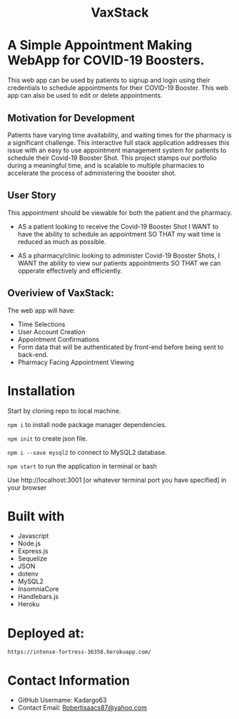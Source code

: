 <h1 align="center">
    <br>
    VaxStack
    <br>
</h1>

# A Simple Appointment Making WebApp for COVID-19 Boosters. 

This web app can be used by patients to signup and login using their credentials to schedule appointments for their COVID-19 Booster. This web app can also be used to edit or delete appointments.

## Motivation for Development

Patients have varying time availability, and waiting times for the pharmacy is a significant challenge. This interactive full stack application addresses this issue with an easy to use appointment management system for patients to schedule their Covid-19 Booster Shot. This project stamps our portfolio during a meaningful time, and is scalable to multiple pharmacies to accelerate the process of administering the booster shot. 
  
## User Story
This appointment should be viewable for both the patient and the pharmacy. 

- AS a patient looking to receive the Covid-19 Booster Shot I WANT to have the ability to schedule an appointment SO THAT my wait time is reduced as much as possible. 

- AS a pharmacy/clinic looking to administer Covid-19 Booster Shots, I WANT the ability to view our patients appointments SO THAT we can opperate effectively and efficiently. 


## Overiview of VaxStack:

The web app will have:
- Time Selections
- User Account Creation
- Appointment Confirmations
- Form data that will be authenticated by front-end before being sent to back-end. 
- Pharmacy Facing Appointment Viewing


# Installation
  Start by cloning repo to local machine.
  
  `npm i` to install node package manager dependencies.
  
  `npm init` to create json file.
  
  `npm i --save mysql2` to connect to MySQL2 database.
  
  `npm start` to run the application in terminal or bash

   Use http://localhost:3001 [or whatever terminal port you have specified] in your browser

# Built with
- Javascript
- Node.js
- Express.js
- Sequelize
- JSON
- dotenv
- MySQL2
- InsomniaCore
- Handlebars.js
- Heroku

# Deployed at:
`https://intense-fortress-36358.herokuapp.com/`

  # Contact Information 
  * GitHub Username: Kadargo63
  * Contact Email: Robertisaacs87@yahoo.com
  

